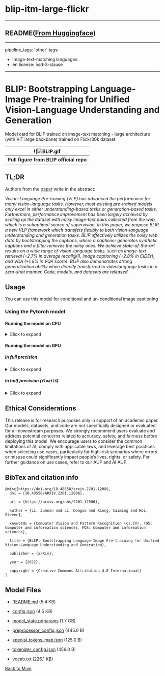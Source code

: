 
# blip-itm-large-flickr
---


## README([From Huggingface](https://huggingface.co/Salesforce/blip-itm-large-flickr))

---
pipeline_tags: 'other'
tags:
  - image-text-matching
languages:
  - en
license: bsd-3-clause
---

# BLIP: Bootstrapping Language-Image Pre-training for Unified Vision-Language Understanding and Generation

Model card for BLIP trained on image-text matching - large architecture (with ViT large backbone) trained on Flickr30k dataset.

| ![![BLIP.gif](https://cdn-uploads.huggingface.co/production/uploads/1670928184033-62441d1d9fdefb55a0b7d12c.gif) |
|:--:|
| <b> Pull figure from BLIP official repo | Image source: https://github.com/salesforce/BLIP </b>|

## TL;DR

Authors from the [paper](https://arxiv.org/abs/2201.12086) write in the abstract:

*Vision-Language Pre-training (VLP) has advanced the performance for many vision-language tasks. However, most existing pre-trained models only excel in either understanding-based tasks or generation-based tasks. Furthermore, performance improvement has been largely achieved by scaling up the dataset with noisy image-text pairs collected from the web, which is a suboptimal source of supervision. In this paper, we propose BLIP, a new VLP framework which transfers flexibly to both vision-language understanding and generation tasks. BLIP effectively utilizes the noisy web data by bootstrapping the captions, where a captioner generates synthetic captions and a filter removes the noisy ones. We achieve state-of-the-art results on a wide range of vision-language tasks, such as image-text retrieval (+2.7% in average recall@1), image captioning (+2.8% in CIDEr), and VQA (+1.6% in VQA score). BLIP also demonstrates strong generalization ability when directly transferred to videolanguage tasks in a zero-shot manner. Code, models, and datasets are released.*

## Usage

You can use this model for conditional and un-conditional image captioning

### Using the Pytorch model

#### Running the model on CPU

<details>
<summary> Click to expand </summary>

```python
import requests
from PIL import Image
from paddlenlp.transformers import BlipProcessor, BlipForImageTextRetrieval

processor = BlipProcessor.from_pretrained("Salesforce/blip-itm-large-flickr")
model = BlipForImageTextRetrieval.from_pretrained("Salesforce/blip-itm-large-flickr")

img_url = 'https://storage.googleapis.com/sfr-vision-language-research/BLIP/demo.jpg' 
raw_image = Image.open(requests.get(img_url, stream=True).raw).convert('RGB')

question = "A woman and a dog sitting together in a beach."
inputs = processor(raw_image, question, return_tensors="pt")

itm_scores = model(**inputs)[0]
cosine_score = model(**inputs, use_itm_head=False)[0]
```
</details>

#### Running the model on GPU

##### In full precision 

<details>
<summary> Click to expand </summary>

```python
import requests
from PIL import Image
from paddlenlp.transformers import BlipProcessor, BlipForImageTextRetrieval

processor = BlipProcessor.from_pretrained("Salesforce/blip-itm-large-flickr")
model = BlipForImageTextRetrieval.from_pretrained("Salesforce/blip-itm-large-flickr").to("cuda")

img_url = 'https://storage.googleapis.com/sfr-vision-language-research/BLIP/demo.jpg' 
raw_image = Image.open(requests.get(img_url, stream=True).raw).convert('RGB')

question = "A woman and a dog sitting together in a beach."
inputs = processor(raw_image, question, return_tensors="pt").to("cuda")

itm_scores = model(**inputs)[0]
cosine_score = model(**inputs, use_itm_head=False)[0]
```
</details>

##### In half precision (`float16`)

<details>
<summary> Click to expand </summary>

```python
import torch
import requests
from PIL import Image
from paddlenlp.transformers import BlipProcessor, BlipForImageTextRetrieval

processor = BlipProcessor.from_pretrained("Salesforce/blip-itm-large-flickr")
model = BlipForImageTextRetrieval.from_pretrained("Salesforce/blip-itm-large-flickr", torch_dtype=torch.float16).to("cuda")

img_url = 'https://storage.googleapis.com/sfr-vision-language-research/BLIP/demo.jpg' 
raw_image = Image.open(requests.get(img_url, stream=True).raw).convert('RGB')

question = "A woman and a dog sitting together in a beach."
inputs = processor(raw_image, question, return_tensors="pt").to("cuda", torch.float16)

itm_scores = model(**inputs)[0]
cosine_score = model(**inputs, use_itm_head=False)[0]
```
</details>

## Ethical Considerations
This release is for research purposes only in support of an academic paper. Our models, datasets, and code are not specifically designed or evaluated for all downstream purposes. We strongly recommend users evaluate and address potential concerns related to accuracy, safety, and fairness before deploying this model. We encourage users to consider the common limitations of AI, comply with applicable laws, and leverage best practices when selecting use cases, particularly for high-risk scenarios where errors or misuse could significantly impact people’s lives, rights, or safety. For further guidance on use cases, refer to our AUP and AI AUP.

## BibTex and citation info

```
@misc{https://doi.org/10.48550/arxiv.2201.12086,
  doi = {10.48550/ARXIV.2201.12086},
  
  url = {https://arxiv.org/abs/2201.12086},
  
  author = {Li, Junnan and Li, Dongxu and Xiong, Caiming and Hoi, Steven},
  
  keywords = {Computer Vision and Pattern Recognition (cs.CV), FOS: Computer and information sciences, FOS: Computer and information sciences},
  
  title = {BLIP: Bootstrapping Language-Image Pre-training for Unified Vision-Language Understanding and Generation},
  
  publisher = {arXiv},
  
  year = {2022},
  
  copyright = {Creative Commons Attribution 4.0 International}
}
```



## Model Files

- [README.md](https://paddlenlp.bj.bcebos.com/models/community/Salesforce/blip-itm-large-flickr/README.md) (5.4 KB)

- [config.json](https://paddlenlp.bj.bcebos.com/models/community/Salesforce/blip-itm-large-flickr/config.json) (4.5 KB)

- [model_state.pdparams](https://paddlenlp.bj.bcebos.com/models/community/Salesforce/blip-itm-large-flickr/model_state.pdparams) (1.7 GB)

- [preprocessor_config.json](https://paddlenlp.bj.bcebos.com/models/community/Salesforce/blip-itm-large-flickr/preprocessor_config.json) (445.0 B)

- [special_tokens_map.json](https://paddlenlp.bj.bcebos.com/models/community/Salesforce/blip-itm-large-flickr/special_tokens_map.json) (125.0 B)

- [tokenizer_config.json](https://paddlenlp.bj.bcebos.com/models/community/Salesforce/blip-itm-large-flickr/tokenizer_config.json) (456.0 B)

- [vocab.txt](https://paddlenlp.bj.bcebos.com/models/community/Salesforce/blip-itm-large-flickr/vocab.txt) (226.1 KB)


[Back to Main](../../)